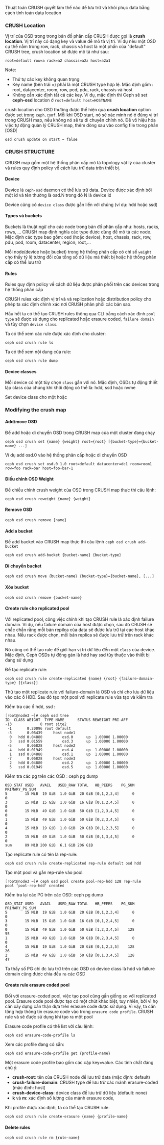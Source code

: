 Thuật toán CRUSH quyết làm thế nào để lưu trữ và khôi phục data bằng cách tính toán data location

### CRUSH Location

Vị trí của OSD trong trong bản đồ phân cấp CRUSH được gọi là **crush location**. Vị trí này có dạng key và value để mô tả vị trí. Ví dụ nếu một OSD cụ thể nằm trong row, rack, chassis và host là một phần của "default" CRUSH tree, crush location sẽ được mô tả như sau:

``root=default row=a rack=a2 chassis=a2a host=a2a1``

Note:

- Thứ tự các key không quan trọng
- Key name (bên trái =) phải là một CRUSH type hợp lệ. Mặc định gồm :  root, datacenter, room, row, pod, pdu, rack, chassis và host
- Không cần xác định tất cả các key. Ví dụ, mặc định thì Ceph sẽ set **ceph-osd** location ở ``root=default host=HOSTNAME``

crush location cho OSD thường được thể hiện qua **crush location** option được set trong ``ceph.conf``. Mỗi khi OSD start, nó sẽ xác minh nó ở đúng vị trí trong CRUSH map, nếu không nó sẽ tự di chuyển chính nó. Để vô hiệu hóa việc tự động quản lý CRUSH map, thêm dòng sau vào config file trong phần [OSD]

``osd crush update on start = false``

### CRUSH STRUCTURE

CRUSH map gồm một hệ thống phân cấp mô tả topology vật lý của cluster và rules quy định policy về cách lưu trữ data trên thiết bị. 

#### Device

Device là ``ceph-osd`` daemon có thể lưu trữ data. Device được xác định bởi một id và tên thường là osd.N trong đó N là device id

Device cũng có ``device class`` được gắn liền với chúng (ví dụ: hdd hoặc ssd)

#### Types và buckets

Buckets là thuật ngữ cho các node trong bản đồ phân cấp như: hosts, racks, rows, ... CRUSH map định nghĩa các type được dùng để mô tả các node. Mặc định các type bao gồm: osd (hoặc device), host, chassis, rack, row, pdu, pod, room, datacenter, region, root,...

Mỗi node(device hoặc bucket) trong hệ thống phân cấp có chỉ số ``weight`` cho thấy tỷ lệ tương đối của tổng số dữ liệu mà thiết bị hoặc hệ thống phân cấp có thể lưu trữ

#### Rules

Rules quy định policy về cách dữ liệu được phân phối trên các devices trong hệ thống phân cấp

CRUSH rules xác định vị trí và và replication hoặc distribution policy cho phép ta xác định chính xác nơi CRUSH phân phối các bản sao.

Hầu hết ta có thể tạo CRUSH rules thông qua CLI bằng cách xác định ``pool type`` sẽ được sử dụng cho replicated hoặc erasure coded, ``failure domain`` và tùy chọn ``device class``. 

Ta có thể xem các rule được xác định cho cluster:

``ceph osd crush rule ls``

Ta có thể xem nội dung của rule:

``ceph osd crush rule dump``

#### Device classes

Mỗi device có một tùy chọn ``class`` gắn với nó. Mặc định, OSDs tự động thiết lập class của chúng khi khởi động có thể là: hdd, ssd hoặc nvme

Set device class cho một hoặc


### Modifying the crush map

#### Add/move OSD

Để add hoặc di chuyển OSD trong CRUSH map của một cluster đang chạy

``ceph osd crush set {name} {weight} root={root} [{bucket-type}={bucket-name} ...]``

Ví dụ add osd.0 vào hệ thống phân cấp hoặc di chuyển OSD

``ceph osd crush set osd.0 1.0 root=default datacenter=dc1 room=room1 row=foo rack=bar host=foo-bar-1``

#### Điều chỉnh OSD Weight

Để chiều chỉnh crush weight của OSD trong CRUSH map thực thi câu lệnh:

``ceph osd crush reweight {name} {weight}``

#### Remove OSD

``ceph osd crush remove {name}``

#### Add a bucket

Để add backet vào CRUSH map thực thi câu lệnh ``ceph osd crush add-bucket``

``ceph osd crush add-bucket {bucket-name} {bucket-type}``

#### Di chuyển bucket

``ceph osd crush move {bucket-name} {bucket-type}={bucket-name}, [...]``

#### Xóa bucket

``ceph osd crush remove {bucket-name}``

#### Create rule cho replicated pool

Với replicated pool, công việc chính khi tạo CRUSH rule là xác định failure domain. Ví dụ, nếu failure domain của host được chọn, sau đó CRUSH sẽ chắc chắn rằng mỗi bản repilca của data sẽ được lưu trữ tại các host khác nhau. Nếu rack được chọn, mỗi bản replica sẽ được lưu trữ trên rack khác nhau.

Nó cũng có thể tạo rule để giới hạn vị trí dữ liệu đến một ``class`` của device. Mặc định, Ceph OSDs tự động gán là hdd hay ssd tùy thuộc vào thiết bị đang sử dụng

Để tạo replicate rule:

``ceph osd crush rule create-replicated {name} {root} {failure-domain-type} [{class}]``

Thử tạo một replicate rule với failure-domain là OSD và chỉ cho lưu dữ liệu vào các ổ HDD. Sau đó tạo một pool với replicate rule vừa tạo và kiểm tra

Kiểm tra các ổ hdd, ssd :

```
[root@node3 ~]# ceph osd tree
ID  CLASS WEIGHT  TYPE NAME      STATUS REWEIGHT PRI-AFF
-13             0 root site2
 -1       0.20096 root default
 -3       0.06439     host node1
  0   hdd 0.04880         osd.0      up  1.00000 1.00000
  3   ssd 0.01559         osd.3      up  1.00000 1.00000
 -5       0.06828     host node2
  4   hdd 0.01949         osd.4      up  1.00000 1.00000
  1   ssd 0.04880         osd.1      up  1.00000 1.00000
 -7       0.06828     host node3
  2   hdd 0.04880         osd.2      up  1.00000 1.00000
  5   ssd 0.01949         osd.5      up  1.00000 1.00000
```

Kiểm tra các pg trên các OSD : ceph pg dump

```
OSD_STAT USED   AVAIL   USED_RAW TOTAL   HB_PEERS    PG_SUM PRIMARY_PG_SUM
5        15 MiB  19 GiB  1.0 GiB  20 GiB [0,1,2,3,4]      0              0
3        15 MiB  15 GiB  1.0 GiB  16 GiB [0,1,2,4,5]      0              0
0        15 MiB  49 GiB  1.0 GiB  50 GiB [1,2,3,4,5]      0              0
1        15 MiB  49 GiB  1.0 GiB  50 GiB [0,2,3,4,5]      0              0
4        15 MiB  19 GiB  1.0 GiB  20 GiB [0,1,2,3,5]      0              0
2        15 MiB  49 GiB  1.0 GiB  50 GiB [0,1,3,4,5]      0              0
sum      89 MiB 200 GiB  6.1 GiB 206 GiB
```

Tạo replicate rule có tên là rep-rule:

```
ceph osd crush rule create-replicated rep-rule default osd hdd
```

Tạo một pool và gắn rep-rule vào pool:

```
[root@node3 ~]# ceph osd pool create pool-rep-hdd 128 rep-rule
pool 'pool-rep-hdd' created
```

Kiểm tra lại các PG trên các OSD: ceph pg dump

```
OSD_STAT USED   AVAIL   USED_RAW TOTAL   HB_PEERS    PG_SUM PRIMARY_PG_SUM
5        15 MiB  19 GiB  1.0 GiB  20 GiB [0,1,2,3,4]      0              0
3        15 MiB  15 GiB  1.0 GiB  16 GiB [0,1,2,4,5]      0              0
0        15 MiB  49 GiB  1.0 GiB  50 GiB [1,2,3,4,5]    128             55
1        15 MiB  49 GiB  1.0 GiB  50 GiB [0,2,3,4,5]      0              0
4        15 MiB  19 GiB  1.0 GiB  20 GiB [0,1,2,3,5]    128             26
2        15 MiB  49 GiB  1.0 GiB  50 GiB [0,1,3,4,5]    128             47
```

Ta thấy số PG chỉ đc lưu trữ trên các OSD có device class là hdd và failure domain cũng được chia đều ra các OSD


#### Create rule erasure coded pool

Đối với erasure-coded pool, việc tạo pool cũng gần giống so với replicated pool. Erasure code pool được tạo có một chút khác biệt, tuy nhiên, bởi vì họ cần xây dựng cẩn thận dựa trên erasure code được sử dụng. Vì vậy, ta cần tông hợp thông tin erasure code vào trong ``erasure code profile``. CRUSH rule và sẽ được sử dụng khi tạo ra một pool

Erasure code profile có thể list với câu lệnh:

``ceph osd erasure-code-profile ls``

Xem các profile đang có sẵn:

``ceph osd erasure-code-profile get {profile-name}``

Một erasure code profile bao gồm các cặp key=value. Các tính chất đáng chú ý:

- **crush-root**: tên của CRUSH node để lưu trữ data (mặc định: default)
- **crush-failure-domain**: CRUSH type để lưu trữ các mảnh erasure-coded (mặc định: host)
- **crush-device-class**: device class để lưu trữ dữ liệu (default: none)
- **k** và **m**: xác định số lượng của mảnh erasure code, 

Khi profile được xác định, ta có thể tạo CRUSH rule:

``ceph osd crush rule create-erasure {name} {profile-name}``

#### Delete rules

``ceph osd crush rule rm {rule-name}``


